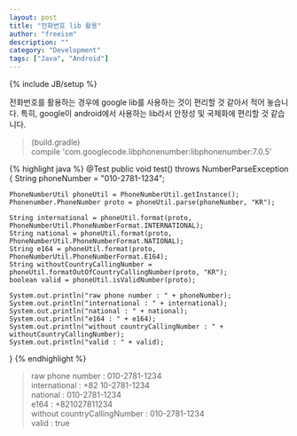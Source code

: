 ```yaml
---
layout: post
title: "전화번호 lib 활용"
author: "freeism"
description: ""
category: "Development" 
tags: ["Java", "Android"]
---
```

{% include JB/setup %}

전화번호를 활용하는 경우에 google lib를 사용하는 것이 편리할 것 같아서 적어 놓습니다.
특히, google이 android에서 사용하는 lib라서 안정성 및 국제화에 편리할 것 같습니다.

> (build.gradle)  
compile 'com.googlecode.libphonenumber:libphonenumber:7.0.5'

{% highlight java %}
@Test
public void test() throws NumberParseException {
    String phoneNumber = "010-2781-1234";

    PhoneNumberUtil phoneUtil = PhoneNumberUtil.getInstance();
    Phonenumber.PhoneNumber proto = phoneUtil.parse(phoneNumber, "KR");

    String international = phoneUtil.format(proto, PhoneNumberUtil.PhoneNumberFormat.INTERNATIONAL);
    String national = phoneUtil.format(proto, PhoneNumberUtil.PhoneNumberFormat.NATIONAL);
    String e164 = phoneUtil.format(proto, PhoneNumberUtil.PhoneNumberFormat.E164);
    String withoutCountryCallingNumber = phoneUtil.formatOutOfCountryCallingNumber(proto, "KR");
    boolean valid = phoneUtil.isValidNumber(proto);

    System.out.println("raw phone number : " + phoneNumber);
    System.out.println("international : " + international);
    System.out.println("national : " + national);
    System.out.println("e164 : " + e164);
    System.out.println("without countryCallingNumber : " + withoutCountryCallingNumber);
    System.out.println("valid : " + valid);
}
{% endhighlight %}

> raw phone number : 010-2781-1234  
international : +82 10-2781-1234  
national : 010-2781-1234  
e164 : +821027811234  
without countryCallingNumber : 010-2781-1234  
valid : true  
